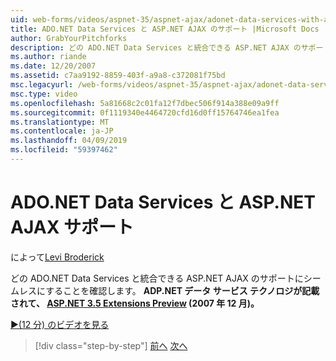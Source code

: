 ```yaml
---
uid: web-forms/videos/aspnet-35/aspnet-ajax/adonet-data-services-with-aspnet-ajax-support
title: ADO.NET Data Services と ASP.NET AJAX のサポート |Microsoft Docs
author: GrabYourPitchforks
description: どの ADO.NET Data Services と統合できる ASP.NET AJAX のサポートにシームレスにすることを確認します。 ADP.NET データ サービス テクノロジでは、ASP.NET 3.5 e. で使用できます.
ms.author: riande
ms.date: 12/20/2007
ms.assetid: c7aa9192-8859-403f-a9a8-c372081f75bd
msc.legacyurl: /web-forms/videos/aspnet-35/aspnet-ajax/adonet-data-services-with-aspnet-ajax-support
msc.type: video
ms.openlocfilehash: 5a81668c2c01fa12f7dbec506f914a388e09a9ff
ms.sourcegitcommit: 0f1119340e4464720cfd16d0ff15764746ea1fea
ms.translationtype: MT
ms.contentlocale: ja-JP
ms.lasthandoff: 04/09/2019
ms.locfileid: "59397462"
---
```

# <a name="adonet-data-services-with-aspnet-ajax-support"></a>ADO.NET Data Services と ASP.NET AJAX サポート

によって[Levi Broderick](https://github.com/GrabYourPitchforks)

どの ADO.NET Data Services と統合できる ASP.NET AJAX のサポートにシームレスにすることを確認します。 **ADP.NET データ サービス テクノロジが記載されて、 [ASP.NET 3.5 Extensions Preview](https://www.asp.net/downloads/35-sp1#find) (2007 年 12 月)。**

[&#9654;(12 分) のビデオを見る](https://channel9.msdn.com/Blogs/ASP-NET-Site-Videos/adonet-data-services-with-aspnet-ajax-support)

> [!div class="step-by-step"]
> [前へ](aspnet-ajax-a-demonstration-of-aspnet-ajax.md)
> [次へ](introduction-to-aspnet-ajax-history.md)
